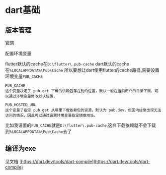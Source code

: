 # dart基础

## 版本管理

[官网](https://dart.dev/tools/pub/versioning)

配置环境变量

flutter默认的cache在`D:\flutter\.pub-cache`
dart默认的cache在`%LOCALAPPDATA%\Pub\Cache`
所以要想让dart使用flutter的cache路径,需要设置环境变量`PUB_CACHE`

```text
PUB_CACHE
这个变量决定了 pub get 下载的依赖包存在到的位置，默认一般在当前用户的目录下面，可以通过环境变量修改默认位置.

PUB_HOSTED_URL
这个变量了指定 pub get 从哪里下载依赖包的资源，默认为 pub.dev，但国内经常出现无法访问的情况，因此可以通过设置环境变量指定镜像地址。
```

比如我设置的`PUB_CACHE`就是`D:\flutter\.pub-cache`,这样下载依赖就不会下载到`%LOCALAPPDATA%\Pub\Cache`去了

## 编译为exe

见文档 [https://dart.dev/tools/dart-compile](https://dart.dev/tools/dart-compile)
 